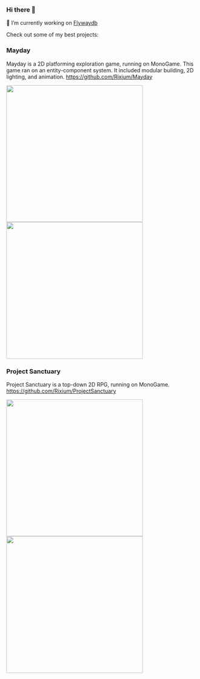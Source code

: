 ### Hi there 👋

🔭 I’m currently working on [Flywaydb](https://twitter.com/flywaydb)

Check out some of my best projects:

### Mayday 
Mayday is a 2D platforming exploration game, running on MonoGame.
This game ran on an entity-component system. It included modular building, 2D lighting, and animation.
https://github.com/Rixium/Mayday

<img src="https://user-images.githubusercontent.com/3577800/110497360-46016380-80ee-11eb-900e-1873b14a6724.png" width="360">
<img src="https://user-images.githubusercontent.com/3577800/110497251-3124d000-80ee-11eb-9544-9b7e5ee6a595.png" width="360">


### Project Sanctuary 
Project Sanctuary is a top-down 2D RPG, running on MonoGame.
https://github.com/Rixium/ProjectSanctuary


<img src="https://user-images.githubusercontent.com/3577800/110497052-05094f00-80ee-11eb-8a92-a9139f28edfe.png" width="360">
<img src="https://user-images.githubusercontent.com/3577800/110497110-12263e00-80ee-11eb-9dc5-1cc36871e4b6.png" width="360">
